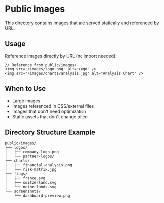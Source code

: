 # Public Images

This directory contains images that are served statically and referenced by URL.

## Usage

Reference images directly by URL (no import needed):
```tsx
// Reference from public/images/
<img src="/images/logo.png" alt="Logo" />
<img src="/images/charts/analysis.jpg" alt="Analysis Chart" />
```

## When to Use
- Large images
- Images referenced in CSS/external files
- Images that don't need optimization
- Static assets that don't change often

## Directory Structure Example
```
public/images/
├── logos/
│   ├── company-logo.png
│   └── partner-logos/
├── charts/
│   ├── financial-analysis.png
│   └── risk-matrix.jpg
├── flags/
│   ├── france.svg
│   ├── switzerland.svg
│   └── netherlands.svg
└── screenshots/
    └── dashboard-preview.png
```